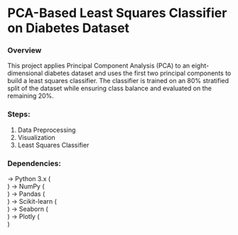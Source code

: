 # PCA-Based Least Squares Classifier on Diabetes Dataset
### Overview
This project applies Principal Component Analysis (PCA) to an eight-dimensional diabetes dataset and uses the first two principal components to build a least squares classifier. The classifier is trained on an 80% stratified split of the dataset while ensuring class balance and evaluated on the remaining 20%.

### Steps:
1. Data Preprocessing
2. Visualization
3. Least Squares Classifier

### Dependencies:
-> Python 3.x (<br>)
-> NumPy (<br>)
-> Pandas (<br>)
-> Scikit-learn (<br>)
-> Seaborn (<br>)
-> Plotly (<br>)

